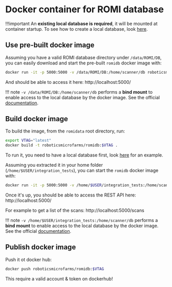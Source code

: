 Docker container for ROMI database
==================================

!!!important
    An **existing local database is required**, it will be mounted at container startup.
    To see how to create a local database, look [here](../install/romidb_setup.md#initialize-a-romi-database).


## Use pre-built docker image
Assuming you have a valid ROMI database directory under `/data/ROMI/DB`, you can easily download and start the pre-built `romidb` docker image with:
```bash
docker run -it -p 5000:5000 -v /data/ROMI/DB:/home/scanner/db roboticsmicrofarms/romidb:$VTAG
```
And should be able to access it here: http://localhost:5000/

!!! note
    `-v /data/ROMI/DB:/home/scanner/db` performs a **bind mount** to enable access to the local database by the docker image. See the official [documentation](https://docs.docker.com/storage/bind-mounts/).


## Build docker image
To build the image, from the `romidata` root directory, run:
```bash
export VTAG="latest"
docker build -t roboticsmicrofarms/romidb:$VTAG .
```

To run it, you need to have a local database first, look [here](https://db.romi-project.eu/models/test_db.tar.gz) for an example.

Assuming you extracted it in your home folder (`/home/$USER/integration_tests`), you can start the `romidb` docker image with:
```bash
docker run -it -p 5000:5000 -v /home/$USER/integration_tests:/home/scanner/db romidb:$VTAG
```
Once it's up, you should be able to access the REST API here: http://localhost:5000/

For example to get a list of the scans: http://localhost:5000/scans

!!! note
    `-v /home/$USER/integration_tests:/home/scanner/db` performs a **bind mount** to enable access to the local database by the docker image. See the official [documentation](https://docs.docker.com/storage/bind-mounts/).


## Publish docker image
Push it ot docker hub:
```bash
docker push roboticsmicrofarms/romidb:$VTAG
```
This require a valid account & token on dockerhub!

